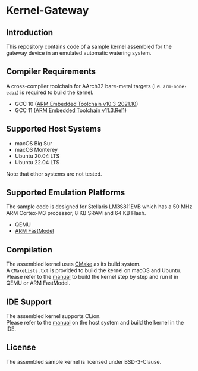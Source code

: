 # Kernel-Gateway

## Introduction

This repository contains code of a sample kernel assembled for the gateway device in an emulated automatic watering system.

## Compiler Requirements

A cross-compiler toolchain for AArch32 bare-metal targets (i.e. `arm-none-eabi`) is required to build the kernel.

- GCC 10 ([ARM Embedded Toolchain v10.3-2021.10](https://developer.arm.com/downloads/-/gnu-rm))
- GCC 11 ([ARM Embedded Toolchain v11.3.Rel1](https://developer.arm.com/downloads/-/arm-gnu-toolchain-downloads))

## Supported Host Systems

- macOS Big Sur
- macOS Monterey
- Ubuntu 20.04 LTS
- Ubuntu 22.04 LTS

Note that other systems are not tested.

## Supported Emulation Platforms

The sample code is designed for Stellaris LM3S811EVB which has a 50 MHz ARM Cortex-M3 processor, 8 KB SRAM and 64 KB Flash.

- QEMU
- [ARM FastModel](https://https://github.com/0xTinkertoy/ARM-FastModel-LM3S811EVB-Nano)

## Compilation

The assembled kernel uses [CMake](https://cmake.org/) as its build system.  
A `CMakeLists.txt` is provided to build the kernel on macOS and Ubuntu.  
Please refer to the [manual](Documentation/Compilation.md) to build the kernel step by step and run it in QEMU or ARM FastModel.

## IDE Support

The assembled kernel supports CLion.  
Please refer to the [manual](Documentation/IDESetupCLion.md) on the host system and build the kernel in the IDE.

## License

The assembled sample kernel is licensed under BSD-3-Clause.
